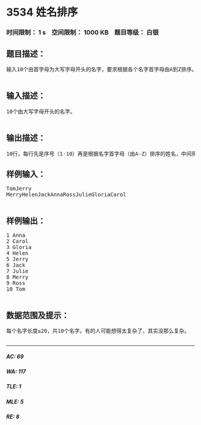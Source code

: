 # 3534 姓名排序   
### 时间限制： 1 s&nbsp;&nbsp;&nbsp;&nbsp;空间限制： 1000 KB&nbsp;&nbsp;&nbsp;&nbsp;题目等级： 白银  
## 题目描述：  

<pre>
输入10个由首字母为大写字母开头的名字，要求根据各个名字首字母由A到Z排序。（怎么样，很简单吧！）  

</pre>
  
  
## 输入描述：  

<pre>
10个由大写字母开头的名字。  

</pre>
  
  
## 输出描述：  

<pre>
10行，每行先是序号（1-10）再是根据名字首字母（由A-Z）排序的姓名，中间用一个空格隔开,若有多个首字母相同的将按照输入顺序决定。
</pre>
  
  
## 样例输入：  

<pre>
TomJerry  
MerryHelenJackAnnaRossJulieGloriaCarol  

</pre>
  
  
## 样例输出：  

<pre>
1 Anna  
2 Carol  
3 Gloria  
4 Helen  
5 Jerry  
6 Jack  
7 Julie  
8 Merry  
9 Ross  
10 Tom  

</pre>
  
  
## 数据范围及提示：  

<pre>
每个名字长度≤20，共10个名字。有的人可能想得太复杂了，其实没那么复杂。  

</pre>
  
  
***  

##### AC: 69  
##### WA: 117  
##### TLE: 1  
##### MLE: 5  
##### RE: 8  
